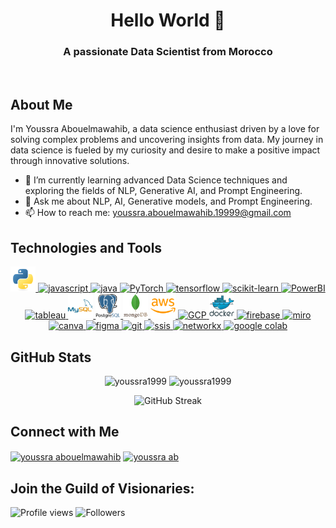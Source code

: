 <!-- ![logo](Github%20Banner%20Youssra.png) -->


<h1 align="center">Hello World 👋</h1>
<h3 align="center">A passionate Data Scientist from Morocco</h3>

<p align="left"> 
  <a href="https://twitter.com/" target="blank"><img src="https://img.shields.io/twitter/follow/?logo=twitter&style=for-the-badge" alt="" /></a> 
</p>

## About Me
I'm Youssra Abouelmawahib, a data science enthusiast driven by a love for solving complex problems and uncovering insights from data. My journey in data science is fueled by my curiosity and desire to make a positive impact through innovative solutions.

- 🌱 I’m currently learning advanced Data Science techniques and exploring the fields of NLP, Generative AI, and Prompt Engineering.
- 💬 Ask me about NLP, AI, Generative models, and Prompt Engineering.
- 📫 How to reach me: [youssra.abouelmawahib.19999@gmail.com](mailto:youssra.abouelmawahib.19999@gmail.com)

## Technologies and Tools
<p align="center">
  <!-- Programming Languages -->
  <a href="https://www.python.org" target="_blank" rel="noreferrer"> <img src="https://raw.githubusercontent.com/devicons/devicon/master/icons/python/python-original.svg" alt="python" width="40" height="40"/> </a>
  <a href="https://developer.mozilla.org/fr/docs/Web/JavaScript" target="_blank" rel="noreferrer"> <img src="https://static.vecteezy.com/system/resources/previews/027/127/463/original/javascript-logo-javascript-icon-transparent-free-png.png" alt="javascript" width="40" height="40"/> </a>
  <a href="https://www.java.com/" target="_blank" rel="noreferrer"> <img src="https://cdn.worldvectorlogo.com/logos/java.svg" alt="java" width="40" height="40"/> </a>
  <!-- Data Science and Machine Learning -->
  <a href="https://pytorch.org/docs/stable/index.html" target="_blank" rel="noreferrer"> <img src="https://upload.wikimedia.org/wikipedia/commons/thumb/1/10/PyTorch_logo_icon.svg/1200px-PyTorch_logo_icon.svg.png" alt="PyTorch" width="40" height="40"/> </a>
  <a href="https://www.tensorflow.org/api_docs" target="_blank" rel="noreferrer"> <img src="https://blogger.googleusercontent.com/img/b/R29vZ2xl/AVvXsEgnG6dJv4-THd3fvrEqLTs6Z75NLfpP9IBjnnNntRLz-VhvfOgbKl_ZBYWOhIzSQiKuIOIRKpBIhXQtsfFTmKu2a8tsvSIIRF6Cl-QkJJR3Rb2QKBFIPzOQgG-zToE7zU1Orn4o-cau7cM/s1600/1_b4otA55Us-hoI57lqUfplA.png" alt="tensorflow" width="40" height="40"/> </a>
  <a href="https://scikit-learn.org/0.21/documentation.html" target="_blank" rel="noreferrer"> <img src="https://upload.wikimedia.org/wikipedia/commons/thumb/0/05/Scikit_learn_logo_small.svg/1280px-Scikit_learn_logo_small.svg.png" alt="scikit-learn" width="40" height="40"/> </a>
  <!-- Data Visualization -->
  <a href="https://learn.microsoft.com/en-us/power-bi/" target="_blank" rel="noreferrer"> <img src="https://upload.wikimedia.org/wikipedia/commons/thumb/c/cf/New_Power_BI_Logo.svg/1200px-New_Power_BI_Logo.svg.png" alt="PowerBI" width="40" height="40"/> </a>
  <a href="https://www.tableau.com/" target="_blank" rel="noreferrer"> <img src="https://cdn.worldvectorlogo.com/logos/tableau-software.svg" alt="tableau" width="40" height="40"/> </a>
  <!-- Databases -->
  <a href="https://www.mysql.com/" target="_blank" rel="noreferrer"> <img src="https://raw.githubusercontent.com/devicons/devicon/master/icons/mysql/mysql-original-wordmark.svg" alt="mysql" width="40" height="40"/> </a>
  <a href="https://www.postgresql.org" target="_blank" rel="noreferrer"> <img src="https://raw.githubusercontent.com/devicons/devicon/master/icons/postgresql/postgresql-original-wordmark.svg" alt="postgresql" width="40" height="40"/> </a>
  <a href="https://www.mongodb.com/" target="_blank" rel="noreferrer"> <img src="https://raw.githubusercontent.com/devicons/devicon/master/icons/mongodb/mongodb-original-wordmark.svg" alt="mongodb" width="40" height="40"/> </a>
  <!-- Cloud and DevOps -->
  <a href="https://docs.aws.amazon.com/" target="_blank" rel="noreferrer"> <img src="https://github.com/devicons/devicon/blob/master/icons/amazonwebservices/amazonwebservices-plain-wordmark.svg" alt="AWS" width="40" height="40"/> </a>
  <a href="https://cloud.google.com/docs" target="_blank" rel="noreferrer"> <img src="https://cdn.jsdelivr.net/gh/devicons/devicon/icons/googlecloud/googlecloud-original.svg" alt="GCP" width="40" height="40"/> </a>
  <a href="https://www.docker.com/" target="_blank" rel="noreferrer"> <img src="https://raw.githubusercontent.com/devicons/devicon/master/icons/docker/docker-original-wordmark.svg" alt="docker" width="40" height="40"/> </a>
  <a href="https://firebase.google.com/" target="_blank" rel="noreferrer"> <img src="https://www.vectorlogo.zone/logos/firebase/firebase-icon.svg" alt="firebase" width="40" height="40"/> </a>
  <!-- Collaboration and Design -->
  <a href="https://miro.com/" target="_blank" rel="noreferrer"> <img src="https://asset.brandfetch.io/idAnDTFapY/idFdbEywEz.svg?updated=1720164005494 " alt="miro" width="40" height="40"/> </a>
  <a href="https://www.canva.com/" target="_blank" rel="noreferrer"> <img src="https://upload.wikimedia.org/wikipedia/commons/5/5e/Canva_logo..png" alt="canva" width="40" height="40"/> </a>
  <a href="https://www.figma.com/" target="_blank" rel="noreferrer"> <img src="https://upload.wikimedia.org/wikipedia/commons/3/33/Figma-logo.svg" alt="figma" width="40" height="40"/> </a>
  <!-- Others -->
  <a href="https://git-scm.com/" target="_blank" rel="noreferrer"> <img src="https://www.vectorlogo.zone/logos/git-scm/git-scm-icon.svg" alt="git" width="40" height="40"/> </a>
  <a href="https://learn.microsoft.com/en-us/sql/integration-services/sql-server-integration-services?view=sql-server-ver16" target="_blank" rel="noreferrer"> <img src="https://thedataengineer.blog/assets/img/posts/ssislogo.png" alt="ssis" width="40" height="40"/> </a>
  <a href="https://networkx.org/" target="_blank" rel="noreferrer"> <img src="https://networkx.org/_static/networkx_logo.svg" alt="networkx" width="40" height="40"/> </a>
  <a href="https://colab.google/" target="_blank" rel="noreferrer"> <img src="https://upload.wikimedia.org/wikipedia/commons/thumb/d/d0/Google_Colaboratory_SVG_Logo.svg/1280px-Google_Colaboratory_SVG_Logo.svg.png" alt="google colab" width="40" height="40"/> </a>
</p>

## GitHub Stats
<p align="center">
  <img src="https://github-readme-stats.vercel.app/api?username=youssra1999&show_icons=true&theme=dark" alt="youssra1999" />
  <img src="https://github-profile-summary-cards.vercel.app/api/cards/repos-per-language?username=youssra1999&layout=compact&show_icons=true&theme=merko&locale=en&count_private=true&langs_count=6" alt="youssra1999" />
</p>


<p align="center">
  <img src="https://github-readme-streak-stats.herokuapp.com/?user=youssra1999&theme=dark" alt="GitHub Streak" />
</p>



## Connect with Me 
<p align="left">
  <a href="https://linkedin.com/in/youssra-abouelmawahib" target="blank"><img align="center" src="https://raw.githubusercontent.com/rahuldkjain/github-profile-readme-generator/master/src/images/icons/Social/linked-in-alt.svg" alt="youssra abouelmawahib" height="30" width="40" /></a>
  <a href="https://fb.com/youssra ab" target="blank"><img align="center" src="https://raw.githubusercontent.com/rahuldkjain/github-profile-readme-generator/master/src/images/icons/Social/facebook.svg" alt="youssra ab" height="30" width="40" /></a>
</p>

## Join the Guild of Visionaries:
![Profile views](https://komarev.com/ghpvc/?username=youssra1999)
![Followers](https://img.shields.io/github/followers/youssra1999?style=social)
